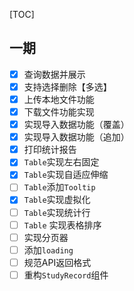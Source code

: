 [TOC]

## 一期
- [x] 查询数据并展示
- [x] 支持选择删除【多选】
- [x] 上传本地文件功能
- [x] 下载文件功能实现
- [x] 实现导入数据功能（覆盖）
- [x] 实现导入数据功能（追加）
- [x] 打印统计报告
- [x] `Table`实现左右固定
- [x] `Table`实现自适应伸缩 
- [ ] `Table`添加`Tooltip`
- [x] `Table`实现虚拟化
- [ ] `Table`实现统计行
- [ ] `Table` 实现表格排序
- [ ] 实现分页器
- [ ] 添加`loading`
- [ ] 规范API返回格式
- [ ] 重构`StudyRecord`组件
